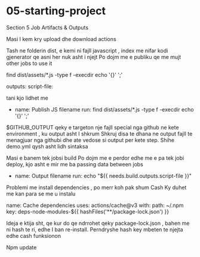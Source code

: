# 05-starting-project
Section 5 Job Artifacts &amp; Outputs


Masi I kem kry upload dhe download actions

Tash ne folderin dist, e kemi ni fajll javascript , index me nifar kodi gjenerator qe asni her nuk asht i njejt
Po dojm me e publiku qe me mujt other jobs to use it

find dist/assets/*.js -type f -execdir echo '{}' ';'

outputs:
      script-file:

tani kjo lidhet me
   - name: Publish JS filename
        run: find dist/assets/*.js -type f -execdir echo '{}' ';'


$GITHUB_OUTPUT qeky e targeton nje fajll special nga github ne kete environment , ku output asht I shkrum
Shkruj disa te dhana ne output fajll  te menagjuar nga githubi dhe ate vedose si output per kete step. Shihe demo.yml qysh asht lidh sintaksa



Masi e banem tek jobsi build
Po dojm me e perdor edhe me e pa tek jobi deploy, kjo asht e mir me ba passing data between jobs

- name: Output filename
        run: echo "${{ needs.build.outputs.script-file }}"



Problemi me install dependencies , po merr koh pak shum
Cash
Ky duhet me kan para se me u instalu

name: Cache dependencies
        uses: actions/cache@v3
        with:
          path: ~/.npm
          key: deps-node-modules-${{ hashFiles('**/package-lock.json') }}

Ideja e ktija sht, qe kur do qe ndrrohet qeky package-lock.json ,  bahen me ni hash te ri, edhe I ban re-install. Perndryshe hash key mbeten te njejta edhe cash funksionon



Npm update
